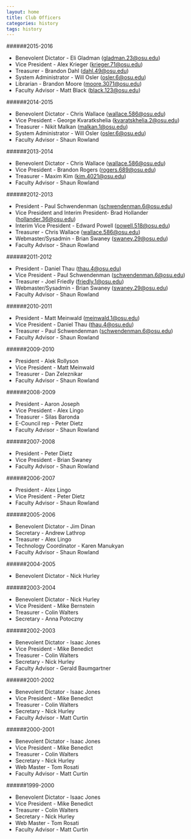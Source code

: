 ```yaml
---
layout: home
title: Club Officers
categories: history
tags: history
---
```


######2015-2016
* Benevolent Dictator - Eli Gladman (gladman.23@osu.edu)
* Vice President - Alex Krieger (krieger.71@osu.edu)
* Treasurer - Brandon Dahl (dahl.49@osu.edu)
* System Administrator - Will Osler (osler.6@osu.edu)
* Librarian - Brandon Moore (moore.3071@osu.edu)
* Faculty Advisor - Matt Black (black.123@osu.edu)

######2014-2015
* Benevolent Dictator - Chris Wallace (wallace.586@osu.edu)
* Vice President - George Kvaratkshelia (kvaratskhelia.2@osu.edu)
* Treasurer - Nikit Malkan (malkan.1@osu.edu)
* System Administrator - Will Osler (osler.6@osu.edu)
* Faculty Advisor - Shaun Rowland

######2013-2014
* Benevolent Dictator - Chris Wallace (wallace.586@osu.edu)
* Vice President - Brandon Rogers (rogers.689@osu.edu)
* Treasurer - Maxim Kim (kim.4021@osu.edu)
* Faculty Advisor - Shaun Rowland

######2012-2013
* President - Paul Schwendenman (schwendenman.6@osu.edu)
* Vice President and Interim President- Brad Hollander (hollander.36@osu.edu)
* Interim Vice President - Edward Powell (powell.518@osu.edu)
* Treasurer - Chris Wallace (wallace.586@osu.edu)
* Webmaster/Sysadmin - Brian Swaney (swaney.29@osu.edu)
* Faculty Advisor - Shaun Rowland

######2011-2012
* President - Daniel Thau (thau.4@osu.edu)
* Vice President - Paul Schwendenman (schwendenman.6@osu.edu)
* Treasurer - Joel Friedly (friedly.1@osu.edu)
* Webmaster/Sysadmin - Brian Swaney (swaney.29@osu.edu)
* Faculty Advisor - Shaun Rowland

######2010-2011
* President - Matt Meinwald (meinwald.1@osu.edu)
* Vice President - Daniel Thau (thau.4@osu.edu)
* Treasurer - Paul Schwendenman (schwendenman.6@osu.edu)
* Faculty Advisor - Shaun Rowland

######2009-2010
* President - Alek Rollyson
* Vice President - Matt Meinwald
* Treasurer - Dan Zeleznikar
* Faculty Advisor - Shaun Rowland

######2008-2009
* President - Aaron Joseph
* Vice President - Alex Lingo
* Treasurer - Silas Baronda
* E-Council rep - Peter Dietz
* Faculty Advisor - Shaun Rowland

######2007-2008
* President - Peter Dietz
* Vice President - Brian Swaney
* Faculty Advisor - Shaun Rowland

######2006-2007
* President - Alex Lingo
* Vice President - Peter Dietz
* Faculty Advisor - Shaun Rowland

######2005-2006
* Benevolent Dictator - Jim Dinan
* Secretary - Andrew Lathrop
* Treasurer - Alex Lingo
* Technology Coordinator - Karen Manukyan
* Faculty Advisor - Shaun Rowland

######2004-2005
* Benevolent Dictator - Nick Hurley

######2003-2004
* Benevolent Dictator - Nick Hurley
* Vice President - Mike Bernstein
* Treasurer - Colin Walters
* Secretary - Anna Potoczny

######2002-2003
* Benevolent Dictator - Isaac Jones
* Vice President - Mike Benedict
* Treasurer - Colin Walters
* Secretary - Nick Hurley
* Faculty Advisor - Gerald Baumgartner

######2001-2002
* Benevolent Dictator - Isaac Jones
* Vice President - Mike Benedict
* Treasurer - Colin Walters
* Secretary - Nick Hurley
* Faculty Advisor - Matt Curtin

######2000-2001
* Benevolent Dictator - Isaac Jones
* Vice President - Mike Benedict
* Treasurer - Colin Walters
* Secretary - Nick Hurley
* Web Master - Tom Rosati
* Faculty Advisor - Matt Curtin

######1999-2000
* Benevolent Dictator - Isaac Jones
* Vice President - Mike Benedict
* Treasurer - Colin Walters
* Secretary - Nick Hurley
* Web Master - Tom Rosati
* Faculty Advisor - Matt Curtin

